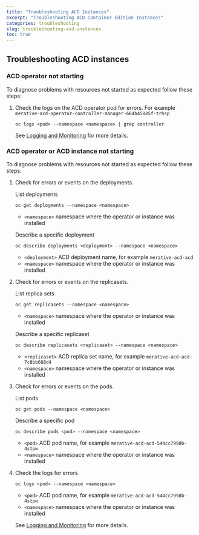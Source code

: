 ```yaml
---
title: "Troubleshooting ACD Instances"
excerpt: "Troubleshooting ACD Container Edition Instances"
categories: troubleshooting
slug: troubleshooting-acd-instances
toc: true
---
```


## Troubleshooting ACD instances

### ACD operator not starting

To diagnose problems with resources not started as expected follow these steps:

1. Check the logs on the ACD operator pod for errors. For example `merative-acd-operator-controller-manager-664b45885f-trhsp`

   ```
   oc logs <pod> --namespace <namespace> | grep controller
   ```

   See [Logging and Monitoring](/troubleshooting/logging-monitoring) for more details.

### ACD operator or ACD instance not starting

To diagnose problems with resources not started as expected follow these steps:

1. Check for errors or events on the deployments.

   List deployments

   ```
   oc get deployments --namespace <namespace>
   ```

   - `<namespace>` namespace where the operator or instance was installed

   Describe a specific deployment

    ```
   oc describe deployments <deployment> --namespace <namespace>
   ```

   - `<deployment>` ACD deployment name, for example `merative-acd-acd`
   - `<namespace>` namespace where the operator or instance was installed

1. Check for errors or events on the replicasets.

   List replica sets

   ```
   oc get replicasets --namespace <namespace>
   ```

   - `<namespace>` namespace where the operator or instance was installed

   Describe a specific replicaset

    ```
   oc describe replicasets <replicaset> --namespace <namespace>
   ```

   - `<replicaset>` ACD replica set name, for example `merative-acd-acd-7c8bb688d4`
   - `<namespace>` namespace where the operator or instance was installed

1. Check for errors or events on the pods.

   List pods

   ```
   oc get pods --namespace <namespace>
   ```

   Describe a specific pod

    ```
   oc describe pods <pod> --namespace <namespace>
   ```

   - `<pod>` ACD pod name, for example `merative-acd-acd-544cc7998b-4stpw`
   - `<namespace>` namespace where the operator or instance was installed

1. Check the logs for errors

   ```
   oc logs <pod> --namespace <namespace>
   ```

   - `<pod>` ACD pod name, for example `merative-acd-acd-544cc7998b-4stpw`
   - `<namespace>` namespace where the operator or instance was installed

   See [Logging and Monitoring](/troubleshooting/logging-monitoring) for more details.
